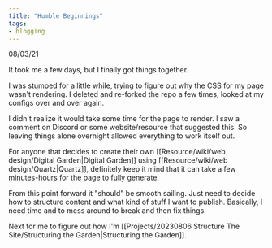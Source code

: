 ```yaml
---
title: "Humble Beginnings"
tags: 
- blogging
---
```


08/03/21

It took me a few days, but I finally got things together. 

I was stumped for a little while, trying to figure out why the CSS for my page wasn't rendering. I deleted and re-forked the repo a few times, looked at my configs over and over again. 

I didn't realize it would take some time for the page to render. I saw a comment on Discord or some website/resource that suggested this. So leaving things alone overnight allowed everything to work itself out.

For anyone that decides to create their own [[Resource/wiki/web design/Digital Garden|Digital Garden]] using [[Resource/wiki/web design/Quartz|Quartz]], definitely keep it mind that it can take a few minutes-hours for the page to fully generate.

From this point forward it "should" be smooth sailing. Just need to decide how to structure content and what kind of stuff I want to publish. Basically, I need time and to mess around to break and then fix things.

Next for me to figure out how I'm [[Projects/20230806 Structure The Site/Structuring the Garden|Structuring the Garden]]. 
